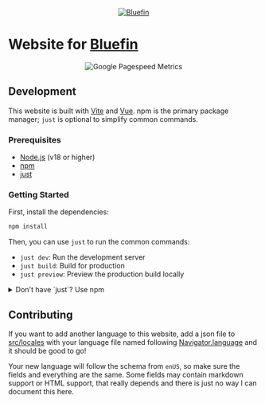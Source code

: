 <p align="center">
  <a href="https://projectbluefin.io/"><img src="/public/meta.webp?raw=true" alt="Bluefin"/></a>
</p>

# Website for [Bluefin](https://github.com/ublue-os/bluefin)

<p align="center">
  <img src="/metrics.plugin.pagespeed.svg?raw=true" alt="Google Pagespeed Metrics"/>
</p>

## Development

This website is built with [Vite](https://vitejs.dev/) and [Vue](https://vuejs.org/). npm is the primary package manager; `just` is optional to simplify common commands.

### Prerequisites

- [Node.js](https://nodejs.org/) (v18 or higher)
- [npm](https://www.npmjs.com/)
- [just](https://github.com/casey/just)

### Getting Started

First, install the dependencies:

```bash
npm install
```

Then, you can use `just` to run the common commands:

-   `just dev`: Run the development server
-   `just build`: Build for production
-   `just preview`: Preview the production build locally

<details>
<summary>Don't have `just`? Use npm</summary>

-   `npm run dev`: Run the development server
-   `npm run build`: Build for production

</details>

## Contributing

If you want to add another language to this website, add a json file to [src/locales](src/locales) with your language file named following [Navigator.language](https://developer.mozilla.org/en-US/docs/Web/API/Navigator/language) and it should be good to go!

Your new language will follow the schema from `enUS`, so make sure the fields and everything are the same. Some fields may contain markdown support or HTML support, that really depends and there is just no way I can document this here.
